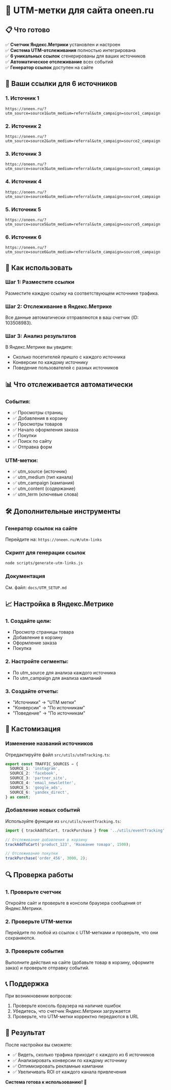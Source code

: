 # 🎯 UTM-метки для сайта oneen.ru

## 📋 Что готово

✅ **Счетчик Яндекс.Метрики** установлен и настроен  
✅ **Система UTM-отслеживания** полностью интегрирована  
✅ **6 уникальных ссылок** сгенерированы для ваших источников  
✅ **Автоматическое отслеживание** всех событий  
✅ **Генератор ссылок** доступен на сайте  

## 🔗 Ваши ссылки для 6 источников

### 1. Источник 1
```
https://oneen.ru/?utm_source=source1&utm_medium=referral&utm_campaign=source1_campaign
```

### 2. Источник 2
```
https://oneen.ru/?utm_source=source2&utm_medium=referral&utm_campaign=source2_campaign
```

### 3. Источник 3
```
https://oneen.ru/?utm_source=source3&utm_medium=referral&utm_campaign=source3_campaign
```

### 4. Источник 4
```
https://oneen.ru/?utm_source=source4&utm_medium=referral&utm_campaign=source4_campaign
```

### 5. Источник 5
```
https://oneen.ru/?utm_source=source5&utm_medium=referral&utm_campaign=source5_campaign
```

### 6. Источник 6
```
https://oneen.ru/?utm_source=source6&utm_medium=referral&utm_campaign=source6_campaign
```

## 🚀 Как использовать

### Шаг 1: Разместите ссылки
Разместите каждую ссылку на соответствующем источнике трафика.

### Шаг 2: Отслеживание в Яндекс.Метрике
Все данные автоматически отправляются в ваш счетчик (ID: 103508983).

### Шаг 3: Анализ результатов
В Яндекс.Метрике вы увидите:
- Сколько посетителей пришло с каждого источника
- Конверсии по каждому источнику
- Поведение пользователей с разных источников

## 📊 Что отслеживается автоматически

### События:
- ✅ Просмотры страниц
- ✅ Добавления в корзину
- ✅ Просмотры товаров
- ✅ Начало оформления заказа
- ✅ Покупки
- ✅ Поиск по сайту
- ✅ Отправка форм

### UTM-метки:
- ✅ utm_source (источник)
- ✅ utm_medium (тип канала)
- ✅ utm_campaign (кампания)
- ✅ utm_content (содержание)
- ✅ utm_term (ключевые слова)

## 🛠 Дополнительные инструменты

### Генератор ссылок на сайте
Перейдите на: `https://oneen.ru/#/utm-links`

### Скрипт для генерации ссылок
```bash
node scripts/generate-utm-links.js
```

### Документация
См. файл: `docs/UTM_SETUP.md`

## 📈 Настройка в Яндекс.Метрике

### 1. Создайте цели:
- Просмотр страницы товара
- Добавление в корзину
- Оформление заказа
- Покупка

### 2. Настройте сегменты:
- По utm_source для анализа каждого источника
- По utm_campaign для анализа кампаний

### 3. Создайте отчеты:
- "Источники" → "UTM метки"
- "Конверсии" → "По источникам"
- "Поведение" → "По источникам"

## 🎨 Кастомизация

### Изменение названий источников
Отредактируйте файл `src/utils/utmTracking.ts`:
```typescript
export const TRAFFIC_SOURCES = {
  SOURCE_1: 'instagram',
  SOURCE_2: 'facebook', 
  SOURCE_3: 'partner_site',
  SOURCE_4: 'email_newsletter',
  SOURCE_5: 'google_ads',
  SOURCE_6: 'yandex_direct',
} as const;
```

### Добавление новых событий
Используйте функции из `src/utils/eventTracking.ts`:
```typescript
import { trackAddToCart, trackPurchase } from '../utils/eventTracking';

// Отслеживание добавления в корзину
trackAddToCart('product_123', 'Название товара', 1500);

// Отслеживание покупки
trackPurchase('order_456', 3000, 2);
```

## 🔍 Проверка работы

### 1. Проверьте счетчик
Откройте сайт и проверьте в консоли браузера сообщения от Яндекс.Метрики.

### 2. Проверьте UTM-метки
Перейдите по любой из ссылок с UTM-метками и проверьте, что они сохраняются.

### 3. Проверьте события
Выполните действия на сайте (добавьте товар в корзину, оформите заказ) и проверьте отправку событий.

## 📞 Поддержка

При возникновении вопросов:
1. Проверьте консоль браузера на наличие ошибок
2. Убедитесь, что счетчик Яндекс.Метрики загружается
3. Проверьте, что UTM-метки корректно передаются в URL

## 🎯 Результат

После настройки вы сможете:
- ✅ Видеть, сколько трафика приходит с каждого из 6 источников
- ✅ Анализировать конверсии по каждому источнику
- ✅ Оптимизировать рекламные кампании
- ✅ Увеличивать ROI от каждого канала привлечения

**Система готова к использованию! 🚀** 